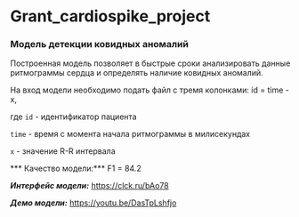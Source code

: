 # Grant_cardiospike_project

### Модель детекции ковидных аномалий

Построенная модель позволяет в быстрые сроки анализировать данные ритмограммы сердца и определять наличие ковидных аномалий.

На вход модели необходимо подать файл с тремя колонками: id = time - x, 

где 
```id``` - идентификатор пациента

```time``` - время с момента начала ритмограммы в милисекундах

```x``` - значение R-R интервала

*** Качество модели:*** F1 = 84.2

***Интерфейс модели:*** https://clck.ru/bAo78

***Демо модели:*** https://youtu.be/DasTpLshfjo